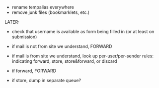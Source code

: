 * rename tempalias everywhere
* remove junk files (bookmarklets, etc.)


LATER:
* check that username is available as form being filled in (or at least on submission)

* if mail is not from site we understand, FORWARD
* if mail is from site we understand, look up per-user/per-sender rules: indicating forward, store, store&forward, or discard
* if forward, FORWARD
* if store, dump in separate queue?
